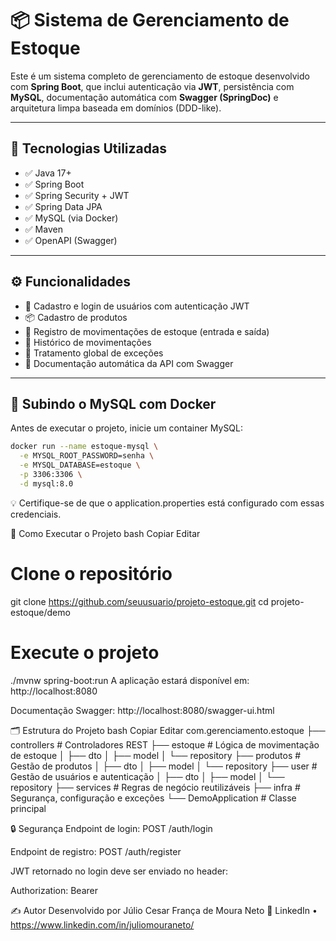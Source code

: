 # 📦 Sistema de Gerenciamento de Estoque

Este é um sistema completo de gerenciamento de estoque desenvolvido com **Spring Boot**, que inclui autenticação via **JWT**, persistência com **MySQL**, documentação automática com **Swagger (SpringDoc)** e arquitetura limpa baseada em domínios (DDD-like).

---

## 🧰 Tecnologias Utilizadas

- ✅ Java 17+
- ✅ Spring Boot
- ✅ Spring Security + JWT
- ✅ Spring Data JPA
- ✅ MySQL (via Docker)
- ✅ Maven
- ✅ OpenAPI (Swagger)

---

## ⚙️ Funcionalidades

- 🔐 Cadastro e login de usuários com autenticação JWT
- 📦 Cadastro de produtos
- 🔄 Registro de movimentações de estoque (entrada e saída)
- 📜 Histórico de movimentações
- 🛑 Tratamento global de exceções
- 📑 Documentação automática da API com Swagger

---

## 🐳 Subindo o MySQL com Docker

Antes de executar o projeto, inicie um container MySQL:

```bash
docker run --name estoque-mysql \
  -e MYSQL_ROOT_PASSWORD=senha \
  -e MYSQL_DATABASE=estoque \
  -p 3306:3306 \
  -d mysql:8.0
```
💡 Certifique-se de que o application.properties está configurado com essas credenciais.

🚀 Como Executar o Projeto
bash
Copiar
Editar
# Clone o repositório
git clone https://github.com/seuusuario/projeto-estoque.git
cd projeto-estoque/demo

# Execute o projeto
./mvnw spring-boot:run
A aplicação estará disponível em: http://localhost:8080

Documentação Swagger: http://localhost:8080/swagger-ui.html

🗂️ Estrutura do Projeto
bash
Copiar
Editar
com.gerenciamento.estoque
├── controllers              # Controladores REST
├── estoque                 # Lógica de movimentação de estoque
│   ├── dto
│   ├── model
│   └── repository
├── produtos                # Gestão de produtos
│   ├── dto
│   ├── model
│   └── repository
├── user                    # Gestão de usuários e autenticação
│   ├── dto
│   ├── model
│   └── repository
├── services                # Regras de negócio reutilizáveis
├── infra                   # Segurança, configuração e exceções
└── DemoApplication         # Classe principal

🔒 Segurança
Endpoint de login: POST /auth/login

Endpoint de registro: POST /auth/register

JWT retornado no login deve ser enviado no header:

Authorization: Bearer <token>

✍️ Autor
Desenvolvido por Júlio Cesar França de Moura Neto
🔗 LinkedIn • https://www.linkedin.com/in/juliomouraneto/


